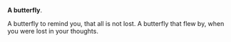 **A butterfly**.

A butterfly to remind you, that all is not lost. A butterfly that flew by, when you were lost in your thoughts.
